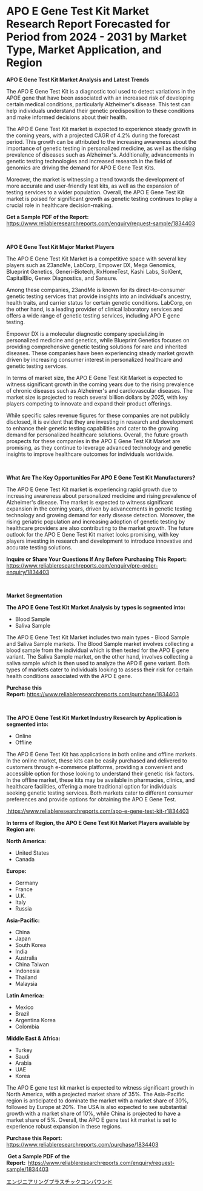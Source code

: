 <p><h1>APO E Gene Test Kit Market Research Report Forecasted for Period from 2024 -  2031 by Market Type, Market Application, and Region</h1></p><p><strong>APO E Gene Test Kit Market Analysis and Latest Trends</strong></p>
<p><p>The APO E Gene Test Kit is a diagnostic tool used to detect variations in the APOE gene that have been associated with an increased risk of developing certain medical conditions, particularly Alzheimer's disease. This test can help individuals understand their genetic predisposition to these conditions and make informed decisions about their health.</p><p>The APO E Gene Test Kit market is expected to experience steady growth in the coming years, with a projected CAGR of 4.2% during the forecast period. This growth can be attributed to the increasing awareness about the importance of genetic testing in personalized medicine, as well as the rising prevalence of diseases such as Alzheimer's. Additionally, advancements in genetic testing technologies and increased research in the field of genomics are driving the demand for APO E Gene Test Kits.</p><p>Moreover, the market is witnessing a trend towards the development of more accurate and user-friendly test kits, as well as the expansion of testing services to a wider population. Overall, the APO E Gene Test Kit market is poised for significant growth as genetic testing continues to play a crucial role in healthcare decision-making.</p></p>
<p><strong>Get a Sample PDF of the Report:&nbsp;</strong> <a href="https://www.reliableresearchreports.com/enquiry/request-sample/1834403">https://www.reliableresearchreports.com/enquiry/request-sample/1834403</a></p>
<p>&nbsp;</p>
<p><strong>APO E Gene Test Kit Major Market Players</strong></p>
<p><p>The APO E Gene Test Kit Market is a competitive space with several key players such as 23andMe, LabCorp, Empower DX, Mega Genomics, Blueprint Genetics, Generi-Biotech, RxHomeTest, Kashi Labs, SolGent, CapitalBio, Genex Diagnostics, and Sansure. </p><p>Among these companies, 23andMe is known for its direct-to-consumer genetic testing services that provide insights into an individual's ancestry, health traits, and carrier status for certain genetic conditions. LabCorp, on the other hand, is a leading provider of clinical laboratory services and offers a wide range of genetic testing services, including APO E gene testing. </p><p>Empower DX is a molecular diagnostic company specializing in personalized medicine and genetics, while Blueprint Genetics focuses on providing comprehensive genetic testing solutions for rare and inherited diseases. These companies have been experiencing steady market growth driven by increasing consumer interest in personalized healthcare and genetic testing services.</p><p>In terms of market size, the APO E Gene Test Kit Market is expected to witness significant growth in the coming years due to the rising prevalence of chronic diseases such as Alzheimer's and cardiovascular diseases. The market size is projected to reach several billion dollars by 2025, with key players competing to innovate and expand their product offerings.</p><p>While specific sales revenue figures for these companies are not publicly disclosed, it is evident that they are investing in research and development to enhance their genetic testing capabilities and cater to the growing demand for personalized healthcare solutions. Overall, the future growth prospects for these companies in the APO E Gene Test Kit Market are promising, as they continue to leverage advanced technology and genetic insights to improve healthcare outcomes for individuals worldwide.</p></p>
<p>&nbsp;</p>
<p><strong>What Are The Key Opportunities For APO E Gene Test Kit Manufacturers?</strong></p>
<p><p>The APO E Gene Test Kit market is experiencing rapid growth due to increasing awareness about personalized medicine and rising prevalence of Alzheimer's disease. The market is expected to witness significant expansion in the coming years, driven by advancements in genetic testing technology and growing demand for early disease detection. Moreover, the rising geriatric population and increasing adoption of genetic testing by healthcare providers are also contributing to the market growth. The future outlook for the APO E Gene Test Kit market looks promising, with key players investing in research and development to introduce innovative and accurate testing solutions.</p></p>
<p><strong>Inquire or Share Your Questions If Any Before Purchasing This Report:</strong> <a href="https://www.reliableresearchreports.com/enquiry/pre-order-enquiry/1834403">https://www.reliableresearchreports.com/enquiry/pre-order-enquiry/1834403</a></p>
<p>&nbsp;</p>
<p><strong>Market Segmentation</strong></p>
<p><strong>The APO E Gene Test Kit Market Analysis by types is segmented into:</strong></p>
<p><ul><li>Blood Sample</li><li>Saliva Sample</li></ul></p>
<p><p>The APO E Gene Test Kit Market includes two main types - Blood Sample and Saliva Sample markets. The Blood Sample market involves collecting a blood sample from the individual which is then tested for the APO E gene variant. The Saliva Sample market, on the other hand, involves collecting a saliva sample which is then used to analyze the APO E gene variant. Both types of markets cater to individuals looking to assess their risk for certain health conditions associated with the APO E gene.</p></p>
<p><strong>Purchase this Report:&nbsp;</strong><a href="https://www.reliableresearchreports.com/purchase/1834403">https://www.reliableresearchreports.com/purchase/1834403</a></p>
<p>&nbsp;</p>
<p><strong>The APO E Gene Test Kit Market Industry Research by Application is segmented into:</strong></p>
<p><ul><li>Online</li><li>Offline</li></ul></p>
<p><p>The APO E Gene Test Kit has applications in both online and offline markets. In the online market, these kits can be easily purchased and delivered to customers through e-commerce platforms, providing a convenient and accessible option for those looking to understand their genetic risk factors. In the offline market, these kits may be available in pharmacies, clinics, and healthcare facilities, offering a more traditional option for individuals seeking genetic testing services. Both markets cater to different consumer preferences and provide options for obtaining the APO E Gene Test.</p></p>
<p><a href="https://www.reliableresearchreports.com/apo-e-gene-test-kit-r1834403">&nbsp;https://www.reliableresearchreports.com/apo-e-gene-test-kit-r1834403</a></p>
<p><strong>In terms of Region, the APO E Gene Test Kit Market Players available by Region are:</strong></p>
<p>
    <p> <strong> North America: </strong>
        <ul>
            <li>United States</li>
            <li>Canada</li>
        </ul>
        </p> 
    <p> <strong> Europe: </strong>
        <ul>
            <li>Germany</li>
            <li>France</li>
            <li>U.K.</li>
            <li>Italy</li>
            <li>Russia</li>
        </ul>
        </p> 
    <p> <strong> Asia-Pacific: </strong>
        <ul>
            <li>China</li>
            <li>Japan</li>
            <li>South Korea</li>
            <li>India</li>
            <li>Australia</li>
            <li>China Taiwan</li>
            <li>Indonesia</li>
            <li>Thailand</li>
            <li>Malaysia</li>
        </ul>
        </p> 
    <p> <strong> Latin America: </strong>
        <ul>
            <li>Mexico</li>
            <li>Brazil</li>
            <li>Argentina Korea</li>
            <li>Colombia</li>
        </ul>
        </p> 
    <p> <strong> Middle East & Africa: </strong>
        <ul>
            <li>Turkey</li>
            <li>Saudi</li>
            <li>Arabia</li>
            <li>UAE</li>
            <li>Korea</li>
        </ul>
    </p>
    </p>
<p><p>The APO E gene test kit market is expected to witness significant growth in North America, with a projected market share of 35%. The Asia-Pacific region is anticipated to dominate the market with a market share of 30%, followed by Europe at 20%. The USA is also expected to see substantial growth with a market share of 10%, while China is projected to have a market share of 5%. Overall, the APO E gene test kit market is set to experience robust expansion in these regions.</p></p>
<p><strong>Purchase this Report: </strong><a href="https://www.reliableresearchreports.com/purchase/1834403">https://www.reliableresearchreports.com/purchase/1834403</a></p>
<p>&nbsp;<strong>Get a Sample PDF of the Report:&nbsp;&nbsp;</strong><a href="https://www.reliableresearchreports.com/enquiry/request-sample/1834403">https://www.reliableresearchreports.com/enquiry/request-sample/1834403</a></p>
<p><strong></strong></p>
<p><p><a href="https://github.com/RaeJenkins1952/Market-Research-Report-List-1/blob/main/117911851890.md">エンジニアリングプラスチックコンパウンド</a></p></p>
